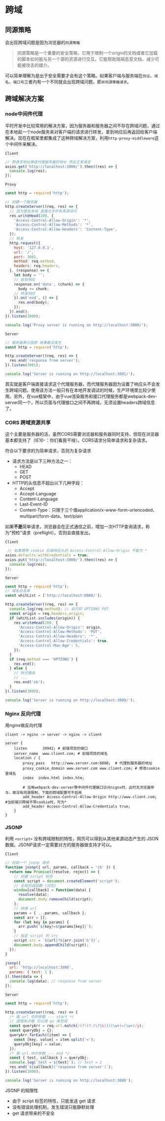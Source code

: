 # 跨域

## 同源策略

会出现跨域问题是因为浏览器的`同源策略`

>同源策略是一个重要的安全策略，它用于限制一个origin的文档或者它加载的脚本如何能与另一个源的资源进行交互。它能帮助阻隔恶意文档，减少可能被攻击的媒介。

可以简单理解为是出于安全需要才会有这个策略。如果客户端与服务端在`协议`、`域名`、`端口号`三者内有一个不同就会出现跨域问题，即`非同源策略请求`。

## 跨域解决方案

### node中间件代理

平时开发中比较常用的解决方案，因为服务器和服务器之间不存在跨域问题，通过在本地起一个node服务来对客户端的请求进行转发，拿到响应后再返回给客户端解决。现在在框架里都集成了这种跨域解决方案，利用`http-proxy-middleware`这个中间件来解决。

`Client`

```js
// 把请求地址换成代理服务器的地址 然后正常请求
axios.get('http://localhost:3000/').then((res) => {
  console.log(res);
});
```

`Proxy`

```js
const http = require('http');

// 创建一个服务器
http.createServer((req, res) => {
  // 因为是在本地 直接允许所有来源访问
  res.writeHead(200, {
    'Access-Control-Allow-Origin': '*',
    'Access-Control-Allow-Methods': '*',
    'Access-Control-Allow-Headers': 'Content-Type',
  });
  // 转发
  http.request({
    host: '127.0.0.1',
    url: '/',
    port: 3001,
    method: req.method,
    headers: req.headers,
  }, (response) => {
    let body = '';
    // 收到响应
    response.on('data', (chunk) => {
      body += chunk;
    // 转发响应
    }).on('end', () => {
      res.end(body);
    });
  }).end();
}).listen(3000);

console.log('Proxy server is running on http://localhost:3000/');
```

`Server`

```js
// 服务器表示困惑 啥事都没发生
const http = require('http');

http.createServer((req, res) => {
  res.end('response from server');
}).listen(3001);

console.log('Server is running on http://localhost:3001/');
```

其实就是客户端直接请求这个代理服务器，而代理服务器因为设置了响应头不会发生跨域问题。使用该方法一般只有在本地开发调试的时候，生产环境里比较少使用。另外，在vue框架中，由于vue渲染服务和接口代理服务都是webpack-dev-server同一个，所以页面与代理接口之间不再跨域，无须设置headers跨域信息了。

### CORS 跨域资源共享

这个主要是服务器的活，虽然CORS需要浏览器和服务器同时支持，但现在浏览器基本都支持了（IE10-：你们看我干啥）。CORS请求分简单请求和复杂请求。

符合以下要求的为简单请求，否则为复杂请求

- 请求方法是以下三种方法之一：
  - HEAD
  - GET
  - POST
- HTTP的头信息不超出以下几种字段：
  - Accept
  - Accept-Language
  - Content-Language
  - Last-Event-ID
  - Content-Type：只限于三个值application/x-www-form-urlencoded、multipart/form-data、text/plain

如果**不是**简单请求，浏览器会在正式通信之前，增加一次HTTP查询请求，称为"预检"请求（preflight）。否则会直接发出。

`Client`

```js
 // 如果携带 cookie 后端响应头的 Access-Control-Allow-Origin 不能为 *
axios.defaults.withCredentials = true;
axios.put('http://localhost:3000/').then((res) => {
  console.log(res);
});
```

`Server`

```js
const http = require('http');
// 域名白名单
const whitList = ['http://localhost:8080/'];

http.createServer((req, res) => {
  console.log(req.method); // 会打印 OPTIONS PUT
  const origin = req.headers.origin;
  if (whitList.includes(origin)) {
    res.writeHead(200, {
      'Access-Control-Allow-Origin': origin,
      'Access-Control-Allow-Methods': 'PUT',
      'Access-Control-Allow-Headers': '*',
      'Access-Control-Allow-Credentials': true,
      'Access-Control-Max-Age': 5,
    });
  }
  if (req.method === 'OPTIONS') {
    res.end();
  } else {
    // 拆分路由
    // ...
    res.end('ok');
  }
}).listen(3000);

console.log('Server is running on http://localhost:3000/');
```

### Nginx 反向代理

用nginx做反向代理

`client -> nginx -> server -> nginx -> client`

```nginx
server {
    listen       39942; # 前端项目的端口
    server_name  www.client.com; # 前端项目的域名
    location / {
        proxy_pass   http://www.server.com:8080;  # 代理到服务器的地址
        proxy_cookie_domain www.server.com www.client.com; # 修改cookie里域名
        index  index.html index.htm;

        # 当用webpack-dev-server等中间件代理接口访问nignx时，此时无浏览器参与，故没有同源限制，下面的跨域配置可不启用
        add_header Access-Control-Allow-Origin http://www.client.com;  #当前端只跨域不带cookie时，可为*
        add_header Access-Control-Allow-Credentials true;
    }
}
```

### JSONP

利用 `<script>` 没有跨域限制的特性，网页可以得到从其他来源动态产生的 JSON 数据。JSONP请求一定需要对方的服务器做支持才可以。

`Client`

```js
// 封装一个 jsonp 请求
function jsonp({ url, params, callback = 'cb' }) {
  return new Promise((resolve, reject) => {
    // 创建 script 标签
    const script = document.createElement('script');
    // 全局回调函数 (闭包)
    window[callback] = function(data) {
      resolve(data);
      document.body.removeChild(script);
    };
    // 拼接 url
    params = { ...params, callback };
    const arr = [];
    for (let key in params) {
      arr.push(`${key}=${params[key]}`);
    }
    // 指定 script 的 src
    script.src = `${url}?${arr.join('&')}`;
    document.body.appendChild(script);
  });
}

jsonp({
  url: 'http://localhost:3000',
  params: { test: 1 },
}).then(data => {
  console.log(data); // response from server
});
```

`Server`

```js
const http = require('http');

http.createServer((req, res) => {
  /* 取 url 中的参数 --- start */
  // 逻辑有点傻 可以用 qs 库完成
  const queryArr = req.url.match(/(?!(?:(\?|&)))(\w+)=(\w+)/g);
  const queryObj = {};
  queryArr.forEach((item) => {
    const [key, value] = item.split('=');
    queryObj[key] = value;
  });
  /* 取 url 中的参数 --- end */
  const { test, callback } = queryObj;
  console.log(`test = ${test}`); // test = 1
  res.end(`${callback}('response from server')`);
}).listen(3000);

console.log('Server is running on http://localhost:3000');
```

JSONP 的局限性

- 由于 script 标签的特性，只能发送 get 请求
- 没有错误处理机制，发生错误只能静默处理
- get 请求带来的不安全
